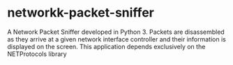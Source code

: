 # networkk-packet-sniffer
A Network Packet Sniffer developed in Python 3. Packets are disassembled as they arrive at a given network interface controller and their information is displayed on the screen.  This application depends exclusively on the NETProtocols library 


